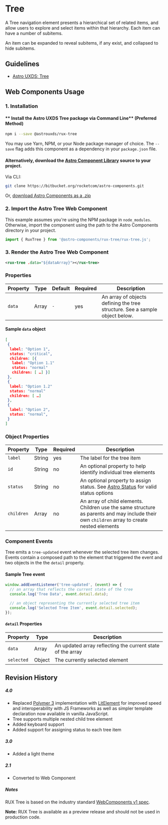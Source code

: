 # Tree

A Tree navigation element presents a hierarchical set of related items, and allow users to explore and select items within that hierarchy. Each item can have a number of subitems.

An item can be expanded to reveal subitems, if any exist, and collapsed to hide subitems.

## Guidelines

- [Astro UXDS: Tree](http://www.astrouxds.com/library/tree)

## Web Components Usage

### 1. Installation

#### ** Install the Astro UXDS Tree package via Command Line** (Preferred Method)

```sh
npm i --save @astrouxds/rux-tree
```

You may use Yarn, NPM, or your Node package manager of choice. The `--save` flag adds this component as a dependency in your `package.json` file.

#### **Alternatively**, download the [Astro Component Library](https://bitbucket.org/rocketcom/astro-components/src/master/) source to your project.

Via CLI:

```sh
git clone https://bitbucket.org/rocketcom/astro-components.git
```

Or, [download Astro Components as a .zip](https://bitbucket.org/rocketcom/astro-components/get/master.zip)

### 2. Import the Astro Tree Web Component

This example assumes you're using the NPM package in `node_modules`. Otherwise, import the component using the path to the Astro Components directory in your project.

```javascript
import { RuxTree } from '@astro-components/rux-tree/rux-tree.js';
```

### 3. Render the Astro Tree Web Component

```xml
<rux-tree .data="${dataArray}"></rux-tree>
```

### Properties

| Property | Type  | Default | Required | Description                                                                 |
| -------- | ----- | ------- | -------- | --------------------------------------------------------------------------- |
| `data`   | Array | `-`     | yes      | An array of objects defining the tree structure. See a sample object below. |

#### Sample `data` object

```json
[
 {
  label: "Option 1",
  status: "critical",
  children: [{
   label: "Option 1.1"
   status: "normal"
   children: [ …] }]
 },
 {
  label: "Option 1.2"
  status: "normal"
  children: [ …]
 },
 {
  label: "Option 2",
  status: "normal",
 }
]
```

### Object Properties

| Property   | Type   | Required | Description                                                                                                                                 |
| ---------- | ------ | -------- | ------------------------------------------------------------------------------------------------------------------------------------------- |
| `label`    | String | yes      | The label for the tree item                                                                                                                 |
| `id`       | String | no       | An optional property to help identify individual tree elements                                                                              |
| `status`   | String | no       | An optional property to assign status. See [Astro Status](http://www.astrouxds.com/library/tree) for valid status options                   |
| `children` | Array  | no       | An array of child elements. Children use the same structure as parents and may include their own `children` array to create nested elements |

### Component Events

Tree emits a `tree-updated` event whenever the selected tree item changes. Events contain a composed path to the element that triggered the event and two objects in the the `detail` property.

#### Sample Tree event

```javascript
window.addEventListener('tree-updated', (event) => {
  // an array that reflects the current state of the tree
  console.log('Tree Data', event.detail.data);

  // an object representing the currently selected tree item
  console.log('Selected Tree Item', event.detail.selected);
});
```

#### `detail` Properties

| Property   | Type   | Description                                                |
| ---------- | ------ | ---------------------------------------------------------- |
| `data`     | Array  | An updated array reflecting the current state of the array |
| `selected` | Object | The currently selected element                             |

## Revision History

##### **4.0**

- Replaced [Polymer 3](https://www.polymer-project.org) implementation with [LitElement](https://lit-element.polymer-project.org/) for improved speed and interoperability with JS Frameworks as well as simpler template declaration now available in vanilla JavaScript.
- Tree supports multiple nested child tree element
- Added keyboard support
- Added support for assigning status to each tree item

##### **3.0**

- Added a light theme

##### **2.1**

- Converted to Web Component

##### Notes

RUX Tree is based on the industry standard [WebComponents v1 spec](https://html.spec.whatwg.org/multipage/custom-elements.html).

**Note:** RUX Tree is available as a preview release and should not be used in production code.
